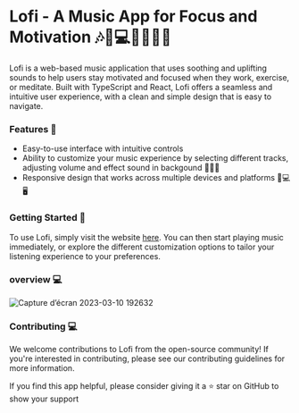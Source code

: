 # Lofi - A Music App for Focus and Motivation 🎶🎵💻🏋️‍♀️🧘‍♀️
Lofi is a web-based music application that uses soothing and uplifting sounds to help users stay motivated and focused when they work, exercise, or meditate. Built with TypeScript and React, Lofi offers a seamless and intuitive user experience, with a clean and simple design that is easy to navigate.

### Features 🚀
- Easy-to-use interface with intuitive controls 
- Ability to customize your music experience by selecting different tracks, adjusting volume and effect sound in backgound  🎼🎵🎹
- Responsive design that works across multiple devices and platforms 📱💻🖥️

### Getting Started 🚀
To use Lofi, simply visit the website [here](https://lofi-delta.vercel.app "here"). You can then start playing music immediately, or explore the different customization options to tailor your listening experience to your preferences.

### overview 💻
![Capture d’écran 2023-03-10 192632](https://user-images.githubusercontent.com/63268101/224394864-2799543e-e455-46c9-81aa-9d4b61b07675.png)

### Contributing 💻
We welcome contributions to Lofi from the open-source community! If you're interested in contributing, please see our contributing guidelines for more information.

If you find this app helpful, please consider giving it a ⭐️ star on GitHub to show your support
